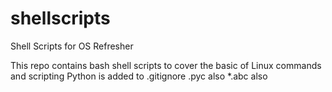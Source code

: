# shellscripts
Shell Scripts for OS Refresher

This repo contains bash shell scripts to cover the basic of Linux commands and scripting
Python is added to .gitignore
.pyc also
*.abc also
